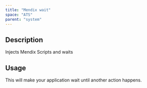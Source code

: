 ```yaml
---
title: "Mendix wait"
space: "ATS" 
parent: "system"
---
```


## Description

Injects Mendix Scripts and waits

## Usage

This will make your application wait until another action happens.
